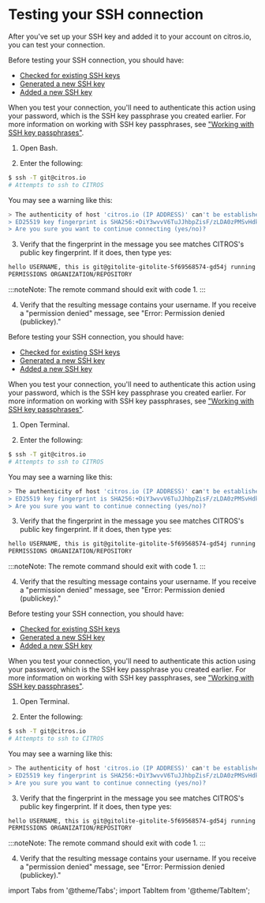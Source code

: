 # Testing your SSH connection

After you've set up your SSH key and added it to your account on citros.io, you can test your connection.

<Tabs groupId="operating-systems">
  
<TabItem value="Windows" label="Windows">

Before testing your SSH connection, you should have:

- [Checked for existing SSH keys](./ssh_chk_existing_key.md)
- [Generated a new SSH key](./ssh_generate_key.md)
- [Added a new SSH key](./ssh_add_new.md)

When you test your connection, you'll need to authenticate this action using your password, which is the SSH key passphrase you created earlier. For more information on working with SSH key passphrases, see ["Working with SSH key passphrases"](./ssh_passphrases.md).

1. Open Bash.

2. Enter the following:

```bash
$ ssh -T git@citros.io
# Attempts to ssh to CITROS
```

You may see a warning like this:

```bash
> The authenticity of host 'citros.io (IP ADDRESS)' can't be established.
> ED25519 key fingerprint is SHA256:+DiY3wvvV6TuJJhbpZisF/zLDA0zPMSvHdkr4UvCOqU.
> Are you sure you want to continue connecting (yes/no)?
```
3. Verify that the fingerprint in the message you see matches CITROS's public key fingerprint. If it does, then type yes:

```bash
hello USERNAME, this is git@gitolite-gitolite-5f69568574-gd54j running gitolite3 3.6.12 on git 2.40.1
PERMISSIONS	ORGANIZATION/REPOSITORY
```
:::noteNote: 
The remote command should exit with code 1.
:::

4. Verify that the resulting message contains your username. If you receive a "permission denied" message, see "Error: Permission denied (publickey)."

</TabItem>
  

<TabItem value="Mac" label="MacOS">

Before testing your SSH connection, you should have:

- [Checked for existing SSH keys](./ssh_chk_existing_key.md)
- [Generated a new SSH key](./ssh_generate_key.md)
- [Added a new SSH key](./ssh_add_new.md)

When you test your connection, you'll need to authenticate this action using your password, which is the SSH key passphrase you created earlier. For more information on working with SSH key passphrases, see ["Working with SSH key passphrases"](./ssh_passphrases.md).

1. Open Terminal.

2. Enter the following:

```bash
$ ssh -T git@citros.io
# Attempts to ssh to CITROS
```

You may see a warning like this:

```bash
> The authenticity of host 'citros.io (IP ADDRESS)' can't be established.
> ED25519 key fingerprint is SHA256:+DiY3wvvV6TuJJhbpZisF/zLDA0zPMSvHdkr4UvCOqU.
> Are you sure you want to continue connecting (yes/no)?
```
3. Verify that the fingerprint in the message you see matches CITROS's public key fingerprint. If it does, then type yes:

```bash
hello USERNAME, this is git@gitolite-gitolite-5f69568574-gd54j running gitolite3 3.6.12 on git 2.40.1
PERMISSIONS	ORGANIZATION/REPOSITORY
```
:::noteNote: 
The remote command should exit with code 1.
:::

4. Verify that the resulting message contains your username. If you receive a "permission denied" message, see "Error: Permission denied (publickey)."

</TabItem>


<TabItem value="Linux" label="Linux">

Before testing your SSH connection, you should have:

- [Checked for existing SSH keys](./ssh_chk_existing_key.md)
- [Generated a new SSH key](./ssh_generate_key.md)
- [Added a new SSH key](./ssh_add_new.md)

When you test your connection, you'll need to authenticate this action using your password, which is the SSH key passphrase you created earlier. For more information on working with SSH key passphrases, see ["Working with SSH key passphrases"](./ssh_passphrases.md).

1. Open Terminal.

2. Enter the following:

```bash
$ ssh -T git@citros.io
# Attempts to ssh to CITROS
```

You may see a warning like this:

```bash
> The authenticity of host 'citros.io (IP ADDRESS)' can't be established.
> ED25519 key fingerprint is SHA256:+DiY3wvvV6TuJJhbpZisF/zLDA0zPMSvHdkr4UvCOqU.
> Are you sure you want to continue connecting (yes/no)?
```
3. Verify that the fingerprint in the message you see matches CITROS's public key fingerprint. If it does, then type yes:

```bash
hello USERNAME, this is git@gitolite-gitolite-5f69568574-gd54j running gitolite3 3.6.12 on git 2.40.1
PERMISSIONS	ORGANIZATION/REPOSITORY
```
:::noteNote: 
The remote command should exit with code 1.
:::

4. Verify that the resulting message contains your username. If you receive a "permission denied" message, see "Error: Permission denied (publickey)."


</TabItem>
</Tabs>


import Tabs from '@theme/Tabs';
import TabItem from '@theme/TabItem';